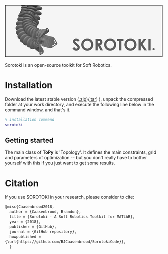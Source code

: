<div align="center">
	<img src="./bin/src/softrobot.png" width="800">
</div>

Sorotoki is an open-source toolkit for Soft Robotics. 

# Installation
Download the latest stable version ([.zip](https://github.com/williamhunter/topy/wiki/Help))/[.tar](https://github.com/williamhunter/topy/wiki/Help)) ), unpack the compressed folder at your work directory, and execute the following line below in the command window, and that's it.
```matlab
% installation command
sorotoki
```

## Getting started
The main class of **ToPy** is 'Topology'. It defines the main constraints, grid and parameters of optimization -- but you don't really have to bother
yourself with this if you just want to get some results.


# Citation
If you use SOROTOKI in your research, please consider to cite:
```
@misc{Caasenbrood2018,
  author = {Caasenbrood, Brandon},
  title = {Sorotoki - A Soft Robotics Toolkit for MATLAB},
  year = {2018},
  publisher = {GitHub},
  journal = {GitHub repository},
  howpublished = {\url{https://github.com/BJCaasenbrood/SorotokiCode}},
  }
```
